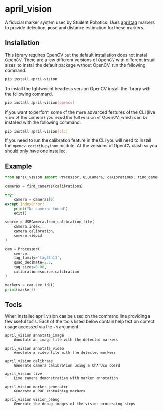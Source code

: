 # april_vision

A fiducial marker system used by Student Robotics.
Uses [april tag](https://april.eecs.umich.edu/software/apriltag) markers to provide detection, pose and distance estimation for these markers.

## Installation

This library requires OpenCV but the default installation does not install OpenCV. There are a few different versions of OpenCV with different install sizes, to install the default package without OpenCV, run the following command.

```bash
pip install april-vision
```

To install the lightweight headless version OpenCV install the library with the following command.

```bash
pip install april-vision[opencv]
```

If you want to perform some of the more advanced features of the CLI (live view of the camera) you need the full version of OpenCV, which can be installed with the following command.

```bash
pip install april-vision[cli]
```

If you need to run the calibration feature in the CLI you will need to install the `opencv-contrib-python` module. All the versions of OpenCV clash so you should only have one installed.

## Example

```python
from april_vision import Processor, USBCamera, calibrations, find_cameras

cameras = find_cameras(calibrations)

try:
    camera = cameras[0]
except IndexError:
    print("No cameras found")
    exit()

source = USBCamera.from_calibration_file(
    camera.index,
    camera.calibration,
    camera.vidpid
)

cam = Processor(
    source,
    tag_family='tag36h11',
    quad_decimate=2.0,
    tag_sizes=0.08,
    calibration=source.calibration
)

markers = cam.see_ids()
print(markers)
```

## Tools

When installed april_vision can be used on the command line providing a few useful tools. Each of the tools listed below contain help text on correct usage accessed via the `-h` argument.

```
april_vision annotate_image
    Annotate an image file with the detected markers
```
```
april_vision annotate_video
    Annotate a video file with the detected markers
```
```
april_vision calibrate
    Generate camera calibration using a ChArUco board
```
```
april_vision live
    Live camera demonstration with marker annotation
```
```
april_vision marker_generator
    Generate a PDF containing markers
```
```
april_vision vision_debug
    Generate the debug images of the vision processing steps
```
